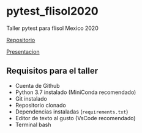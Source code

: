 # pytest_flisol2020

Taller pytest para flisol Mexico 2020

[Repositorio](https://github.com/alehpineda/pytest_flisol2020)

[Presentacion](https://docs.google.com/presentation/d/1avr6ZiBPq9Qu_MuwzsRZX_mTsfDWhmb_qUEi-rOm7Gg/edit?usp=sharing)

## Requisitos para el taller

- Cuenta de Github
- Python 3.7 instalado (MiniConda recomendado)
- Git instalado
- Repositorio clonado
- Dependencias instaladas (`requirements.txt`)
- Editor de texto al gusto (VsCode recomendado)
- Terminal bash
